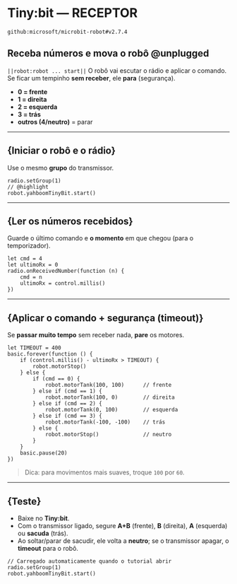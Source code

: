 # Tiny:bit — **RECEPTOR**

```package
github:microsoft/microbit-robot#v2.7.4
```

## Receba números e mova o robô @unplugged

`||robot:robot ... start||` O robô vai escutar o rádio e aplicar o comando. Se ficar um tempinho **sem receber**, ele **para** (segurança).

- **0 = frente**  
- **1 = direita**  
- **2 = esquerda**  
- **3 = trás**  
- **outros (4/neutro)** = parar

---

## {Iniciar o robô e o rádio}
Use o mesmo **grupo** do transmissor.

```blocks
radio.setGroup(1)
// @highlight
robot.yahboomTinyBit.start()
```

---

## {Ler os números recebidos}
Guarde o último comando e **o momento** em que chegou (para o temporizador).

```blocks
let cmd = 4
let ultimoRx = 0
radio.onReceivedNumber(function (n) {
    cmd = n
    ultimoRx = control.millis()
})
```

---

## {Aplicar o comando + segurança (timeout)}
Se **passar muito tempo** sem receber nada, **pare** os motores.

```blocks
let TIMEOUT = 400
basic.forever(function () {
    if (control.millis() - ultimoRx > TIMEOUT) {
        robot.motorStop()
    } else {
        if (cmd == 0) {
            robot.motorTank(100, 100)      // frente
        } else if (cmd == 1) {
            robot.motorTank(100, 0)        // direita
        } else if (cmd == 2) {
            robot.motorTank(0, 100)        // esquerda
        } else if (cmd == 3) {
            robot.motorTank(-100, -100)    // trás
        } else {
            robot.motorStop()              // neutro
        }
    }
    basic.pause(20)
})
```

> Dica: para movimentos mais suaves, troque `100` por `60`.

---

## {Teste}
- Baixe no **Tiny:bit**.  
- Com o transmissor ligado, segure **A+B** (frente), **B** (direita), **A** (esquerda) ou **sacuda** (trás).  
- Ao soltar/parar de sacudir, ele volta a **neutro**; se o transmissor apagar, o **timeout** para o robô.

```template
// Carregado automaticamente quando o tutorial abrir
radio.setGroup(1)
robot.yahboomTinyBit.start()
```